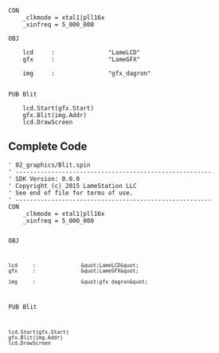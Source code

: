 <pre><code>CON
    _clkmode = xtal1|pll16x
    _xinfreq = 5_000_000

OBJ

    lcd     :               &quot;LameLCD&quot; 
    gfx     :               &quot;LameGFX&quot;

    img     :               &quot;gfx_dagron&quot;


PUB Blit

    lcd.Start(gfx.Start)
    gfx.Blit(img.Addr)
    lcd.DrawScreen</code></pre>
<h2 id="complete-code">Complete Code</h2>
<pre><code>&#39; 02_graphics/Blit.spin
&#39; -------------------------------------------------------
&#39; SDK Version: 0.0.0
&#39; Copyright (c) 2015 LameStation LLC
&#39; See end of file for terms of use.
&#39; -------------------------------------------------------
CON
    _clkmode = xtal1|pll16x
    _xinfreq = 5_000_000

OBJ

    lcd     :               &quot;LameLCD&quot; 
    gfx     :               &quot;LameGFX&quot;

    img     :               &quot;gfx_dagron&quot;


PUB Blit

    lcd.Start(gfx.Start)
    gfx.Blit(img.Addr)
    lcd.DrawScreen

</code></pre>
